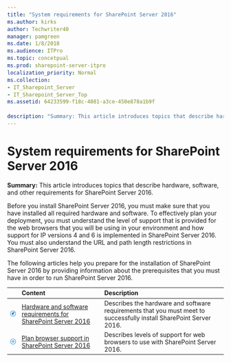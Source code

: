 ```yaml
---
title: "System requirements for SharePoint Server 2016"
ms.author: kirks
author: Techwriter40
manager: pamgreen
ms.date: 1/8/2018
ms.audience: ITPro
ms.topic: concetpual
ms.prod: sharepoint-server-itpro
localization_priority: Normal
ms.collection:
- IT_Sharepoint_Server
- IT_Sharepoint_Server_Top
ms.assetid: 64233599-f18c-4081-a3ce-450e878a1b9f

description: "Summary: This article introduces topics that describe hardware, software, and other requirements for SharePoint Server 2016."
---
```


# System requirements for SharePoint Server 2016

 **Summary:** This article introduces topics that describe hardware, software, and other requirements for SharePoint Server 2016. 
  
Before you install SharePoint Server 2016, you must make sure that you have installed all required hardware and software. To effectively plan your deployment, you must understand the level of support that is provided for the web browsers that you will be using in your environment and how support for IP versions 4 and 6 is implemented in SharePoint Server 2016. You must also understand the URL and path length restrictions in SharePoint Server 2016.
  
The following articles help you prepare for the installation of SharePoint Server 2016 by providing information about the prerequisites that you must have in order to run SharePoint Server 2016.
  
  
||**Content**|**Description**|
|:-----|:-----|:-----|
|![Building blocks](../media/mod_icon_buildingblock_M.png)           <br/> |[Hardware and software requirements for SharePoint Server 2016](hardware-and-software-requirements.md) <br/> |Describes the hardware and software requirements that you must meet to successfully install SharePoint Server 2016.  <br/> |
|![Checklist icon (not checked)](../media/mod_icon_checklist_.png)           <br/> |[Plan browser support in SharePoint Server 2016](browser-support-planning-0.md) <br/> |Describes levels of support for web browsers to use with SharePoint Server 2016.  <br/> |
   

